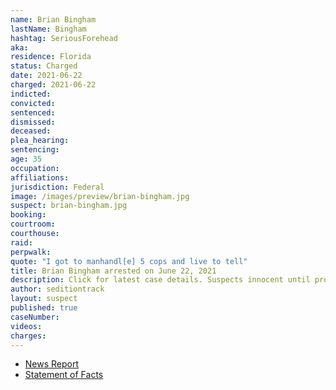 ```yaml
---
name: Brian Bingham
lastName: Bingham
hashtag: SeriousForehead
aka:
residence: Florida
status: Charged
date: 2021-06-22
charged: 2021-06-22
indicted:
convicted:
sentenced:
dismissed:
deceased:
plea_hearing:
sentencing:
age: 35
occupation:
affiliations:
jurisdiction: Federal
image: /images/preview/brian-bingham.jpg
suspect: brian-bingham.jpg
booking:
courtroom:
courthouse:
raid:
perpwalk:
quote: "I got to manhandl[e] 5 cops and live to tell"
title: Brian Bingham arrested on June 22, 2021
description: Click for latest case details. Suspects innocent until proven guilty.
author: seditiontrack
layout: suspect
published: true
caseNumber:
videos:
charges:
---
```

- [News Report](https://www.courierpostonline.com/story/news/2021/06/23/brian-bingham-capitol-riot-insurrection-pennsville/5330587001/)
- [Statement of Facts](https://www.justice.gov/usao-dc/case-multi-defendant/file/1405791/download)
